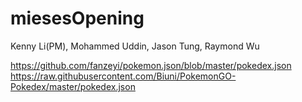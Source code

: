 # miesesOpening
Kenny Li(PM), Mohammed Uddin, Jason Tung, Raymond Wu

https://github.com/fanzeyi/pokemon.json/blob/master/pokedex.json
 https://raw.githubusercontent.com/Biuni/PokemonGO-Pokedex/master/pokedex.json
